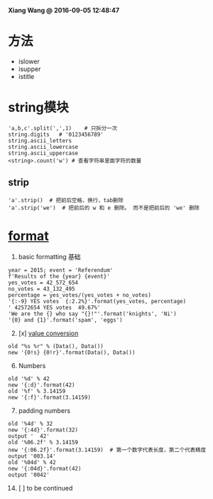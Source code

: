 **Xiang Wang @ 2016-09-05 12:48:47**


# 方法
* islower
* isupper
* istitle

# string模块
```
'a,b,c'.split(',',1)    # 只拆分一次
string.digits   # '0123456789'
string.ascii_letters
string.ascii_lowercase
string.ascii_uppercase
<string>.count('w') # 查看字符串里面字符的数量
```

## strip
```
'a'.strip()  # 把前后空格，换行，tab删除
'a'.strip('we')  # 把前后的 w 和 e 删除。 而不是把前后的 'we' 删除
```

# [format](https://pyformat.info/)
1. basic formatting 基础
```
year = 2015; event = 'Referendum'
f'Results of the {year} {event}'
yes_votes = 42_572_654
no_votes = 43_132_495
percentage = yes_votes/(yes_votes + no_votes)
'{:-9} YES votes  {:2.2%}'.format(yes_votes, percentage)
' 42572654 YES votes  49.67%'
'We are the {} who say "{}!"'.format('knights', 'Ni')
'{0} and {1}'.format('spam', 'eggs')
```

2. [x] [value conversion](https://pyformat.info/#conversion_flags)
```
old "%s %r" % (Data(), Data())
new '{0!s} {0!r}'.format(Data(), Data())
```

6. Numbers
```
old '%d' % 42
new '{:d}'.format(42)
old '%f' % 3.14159
new '{:f}'.format(3.14159)
```
7. padding numbers
```
old '%4d' % 32
new '{:4d}'.format(32)
output '  42'
old '%06.2f' % 3.14159
new '{:06.2f}'.format(3.14159)  # 第一个数字代表长度，第二个代表精度
output '003.14'
old '%04d' % 42
new '{:04d}'.format(42)
output '0042'
```
14. [ ] to be continued  
